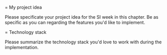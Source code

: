 = My project idea

Please specificate your project idea for the SI week in this chapter. Be as specific as you can regarding the features you'd like to implement.

= Technology stack

Please summarize the technology stack you'd love to work with during the implementation.
